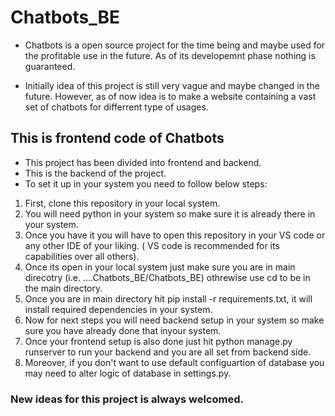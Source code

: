 # Chatbots_BE
 
* Chatbots is a open source project for the time being and maybe used for the profitable use in the future. As of its developemnt phase nothing is guaranteed.

* Initially idea of this project is still very vague and maybe changed in the future. However, as of now idea is to make a website containing a vast set of chatbots for differrent type of usages. 

## This is frontend code of Chatbots
* This project has been divided into frontend and backend.
* This is the backend of the project.
* To set it up in your system you need to follow below steps:
1. First, clone this repository in your local system.
2. You will need python in your system so make sure it is already there in your system.
3. Once you have it you will have to open this repository in your VS code or any other IDE of your liking. ( VS code is recommended for its capabilities over all others).
4. Once its open in your local system just make sure you are in main direcotry (i.e. ....Chatbots_BE/Chatbots_BE) othrewise use cd to be in the main directory.
5. Once you are in main directory hit pip install -r requirements.txt, it will install required dependencies in your system.
6. Now for next steps you will need backend setup in your system so make sure you have already done that inyour system.
7. Once your frontend setup is also done just hit python manage.py runserver to run your backend and you are all set from backend side.
8. Moreover, if you don't want to use default configuartion of database you may need to alter logic of database in settings.py.

### New ideas for this project is always welcomed.